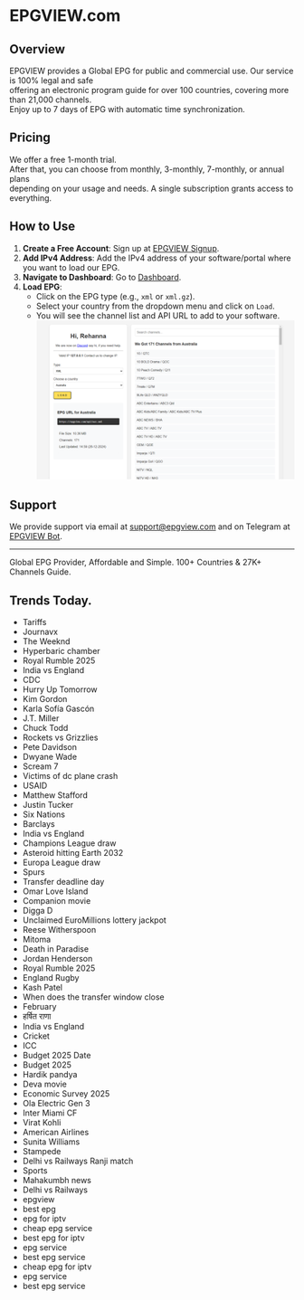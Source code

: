 # EPGVIEW.com



## Overview
EPGVIEW provides a Global EPG for public and commercial use. Our service is 100% legal and safe\
offering an electronic program guide for over 100 countries, covering more than 21,000 channels.\
Enjoy up to 7 days of EPG with automatic time synchronization.

## Pricing
We offer a free 1-month trial. \
After that, you can choose from monthly, 3-monthly, 7-monthly, or annual plans \
depending on your usage and needs. A single subscription grants access to everything.

## How to Use
1. **Create a Free Account**: Sign up at [EPGVIEW Signup](https://epgview.com/signup.php).
2. **Add IPv4 Address**: Add the IPv4 address of your software/portal where you want to load our EPG.
3. **Navigate to Dashboard**: Go to [Dashboard](https://epgview.com/dashboard.php).
4. **Load EPG**:
   - Click on the EPG type (e.g., `xml` or `xml.gz`).
   - Select your country from the dropdown menu and click on `Load`.
   - You will see the channel list and API URL to add to your software.
![EPGVIEW](img/dashboard.png)
## Support
We provide support via email at [support@epgview.com](mailto:support@epgview.com) and on Telegram at [EPGVIEW Bot](https://t.me/epgview_bot).

---

Global EPG Provider, Affordable and Simple. 100+ Countries & 27K+ Channels Guide.

## Trends Today.

- Tariffs
- Journavx
- The Weeknd
- Hyperbaric chamber
- Royal Rumble 2025
- India vs England
- CDC
- Hurry Up Tomorrow
- Kim Gordon
- Karla Sofía Gascón
- J.T. Miller
- Chuck Todd
- Rockets vs Grizzlies
- Pete Davidson
- Dwyane Wade
- Scream 7
- Victims of dc plane crash
- USAID
- Matthew Stafford
- Justin Tucker
- Six Nations
- Barclays
- India vs England
- Champions League draw
- Asteroid hitting Earth 2032
- Europa League draw
- Spurs
- Transfer deadline day
- Omar Love Island
- Companion movie
- Digga D
- Unclaimed EuroMillions lottery jackpot
- Reese Witherspoon
- Mitoma
- Death in Paradise
- Jordan Henderson
- Royal Rumble 2025
- England Rugby
- Kash Patel
- When does the transfer window close
- February
- हर्षित राणा
- India vs England
- Cricket
- ICC
- Budget 2025 Date
- Budget 2025
- Hardik pandya
- Deva movie
- Economic Survey 2025
- Ola Electric Gen 3
- Inter Miami CF
- Virat Kohli
- American Airlines
- Sunita Williams
- Stampede
- Delhi vs Railways Ranji match
- Sports
- Mahakumbh news
- Delhi vs Railways
- epgview
- best epg
- epg for iptv
- cheap epg service
- best epg for iptv
- epg service
- best epg service
- cheap epg for iptv
- epg service
- best epg service
